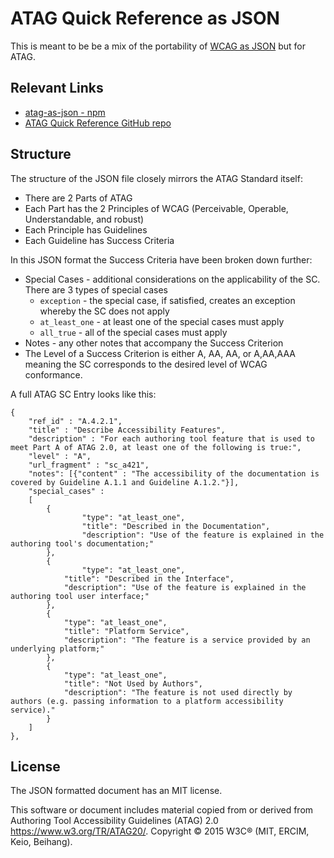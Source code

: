 # ATAG Quick Reference as JSON
This is meant to be be a mix of the portability of [WCAG as JSON](https://github.com/tenon-io/wcag-as-json) but for ATAG.

## Relevant Links
* [atag-as-json - npm](https://www.npmjs.com/package/atag-as-json)
* [ATAG Quick Reference GitHub repo](https://github.com/andrewnordlund/atag/)


## Structure

The structure of the JSON file closely mirrors the ATAG Standard itself:

* There are 2 Parts of ATAG
* Each Part has the 2 Principles of WCAG (Perceivable, Operable, Understandable, and robust)
* Each Principle has Guidelines
* Each Guideline has Success Criteria

In this JSON format the Success Criteria have been broken down further:

* Special Cases - additional considerations on the applicability of the SC. There are 3 types of special cases
  * `exception` - the special case, if satisfied, creates an exception whereby the SC does not apply
  * `at_least_one` - at least one of the special cases must apply 
  * `all_true` - all of the special cases must apply 
* Notes - any other notes that accompany the Success Criterion
* The Level of a Success Criterion is either A, AA, AA, or A,AA,AAA meaning the SC corresponds to the desired level of WCAG conformance.

A full ATAG SC Entry looks like this:

```
{
	"ref_id" : "A.4.2.1",
	"title" : "Describe Accessibility Features",
	"description" : "For each authoring tool feature that is used to meet Part A of ATAG 2.0, at least one of the following is true:",
	"level" : "A",
	"url_fragment" : "sc_a421",
	"notes": [{"content" : "The accessibility of the documentation is covered by Guideline A.1.1 and Guideline A.1.2."}],
	"special_cases" : 
	[
		{
		       	"type": "at_least_one",
       			"title": "Described in the Documentation",
	       		"description": "Use of the feature is explained in the authoring tool's documentation;"
		},
		{
		      	"type": "at_least_one",
			"title": "Described in the Interface",
			"description": "Use of the feature is explained in the authoring tool user interface;"
		},
		{
			"type": "at_least_one",
			"title": "Platform Service",
			"description": "The feature is a service provided by an underlying platform;"
		},
		{
			"type": "at_least_one",
			"title": "Not Used by Authors",
			"description": "The feature is not used directly by authors (e.g. passing information to a platform accessibility service)."
		}
	]
},
```

## License
The JSON formatted document has an MIT license.

This software or document includes material copied from or derived from Authoring Tool Accessibility Guidelines (ATAG) 2.0 https://www.w3.org/TR/ATAG20/. Copyright © 2015 W3C® (MIT, ERCIM, Keio, Beihang).
